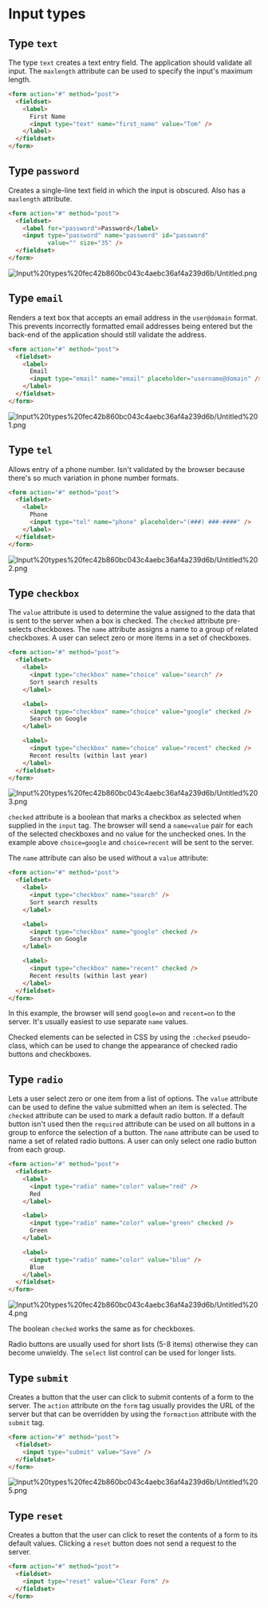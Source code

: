# Input types

## Type `text`

The type `text` creates a text entry field. The application should validate all input. The `maxlength` attribute can be used to specify the input's maximum length.

```html
<form action="#" method="post">
  <fieldset>
    <label>
      First Name
      <input type="text" name="first_name" value="Tom" />
    </label>
  </fieldset>
</form>
```

## Type `password`

Creates a single-line text field in which the input is obscured. Also has a `maxlength` attribute.

```html
<form action="#" method="post">
  <fieldset>
    <label for="password">Password</label>
    <input type="password" name="password" id="password"
           value="" size="35" />
  </fieldset>
</form> 
```

![Input%20types%20fec42b860bc043c4aebc36af4a239d6b/Untitled.png](Input%20types%20fec42b860bc043c4aebc36af4a239d6b/Untitled.png)

## Type `email`

Renders a text box that accepts an email address in the `user@domain` format. This prevents incorrectly formatted email addresses being entered but the back-end of the application should still validate the address.

```html
<form action="#" method="post">
  <fieldset>
    <label>
      Email
      <input type="email" name="email" placeholder="username@domain" />
    </label>
  </fieldset>
</form>
```

![Input%20types%20fec42b860bc043c4aebc36af4a239d6b/Untitled%201.png](Input%20types%20fec42b860bc043c4aebc36af4a239d6b/Untitled%201.png)

## Type `tel`

Allows entry of a phone number. Isn't validated by the browser because there's so much variation in phone number formats.

```html
<form action="#" method="post">
  <fieldset>
    <label>
      Phone
      <input type="tel" name="phone" placeholder="(###) ###-####" />
    </label>
  </fieldset>
</form>
```

![Input%20types%20fec42b860bc043c4aebc36af4a239d6b/Untitled%202.png](Input%20types%20fec42b860bc043c4aebc36af4a239d6b/Untitled%202.png)

## Type `checkbox`

The `value` attribute is used to determine the value assigned to the data that is sent to the server when a box is checked. The `checked` attribute pre-selects checkboxes. The `name` attribute assigns a name to a group of related checkboxes. A user can select zero or more items in a set of checkboxes.

```html
<form action="#" method="post">
  <fieldset>
    <label>
      <input type="checkbox" name="choice" value="search" />
      Sort search results
    </label>

    <label>
      <input type="checkbox" name="choice" value="google" checked />
      Search on Google
    </label>

    <label>
      <input type="checkbox" name="choice" value="recent" checked />
      Recent results (within last year)
    </label>
  </fieldset>
</form>
```

![Input%20types%20fec42b860bc043c4aebc36af4a239d6b/Untitled%203.png](Input%20types%20fec42b860bc043c4aebc36af4a239d6b/Untitled%203.png)

`checked` attribute is a boolean that marks a checkbox as selected when supplied in the `input` tag. The browser will send a `name=value` pair for each of the selected checkboxes and no value for the unchecked ones. In the example above `choice=google` and `choice=recent` will be sent to the server.

The `name` attribute can also be used without a `value` attribute:

```html
<form action="#" method="post">
  <fieldset>
    <label>
      <input type="checkbox" name="search" />
      Sort search results
    </label>

    <label>
      <input type="checkbox" name="google" checked />
      Search on Google
    </label>

    <label>
      <input type="checkbox" name="recent" checked />
      Recent results (within last year)
    </label>
  </fieldset>
</form>
```

In this example, the browser will send `google=on` and `recent=on` to the server. It's usually easiest to use separate `name` values.

Checked elements can be selected in CSS by using the `:checked` pseudo-class, which  can be used to change the appearance of checked radio buttons and checkboxes.

## Type `radio`

Lets a user select zero or one item from a list of options. The `value` attribute can be used to define the value submitted when an item is selected. The `checked` attribute can be used to mark a default radio button. If a default button isn't used then the `required` attribute can be used on all buttons in a group to enforce the selection of a button. The `name` attribute can be used to name a set of related radio buttons. A user can only select one radio button from each group.

```html
<form action="#" method="post">
  <fieldset>
    <label>
      <input type="radio" name="color" value="red" />
      Red
    </label>

    <label>
      <input type="radio" name="color" value="green" checked />
      Green
    </label>

    <label>
      <input type="radio" name="color" value="blue" />
      Blue
    </label>
  </fieldset>
</form> 
```

![Input%20types%20fec42b860bc043c4aebc36af4a239d6b/Untitled%204.png](Input%20types%20fec42b860bc043c4aebc36af4a239d6b/Untitled%204.png)

The boolean `checked` works the same as for checkboxes.

Radio buttons are usually used for short lists (5-8 items) otherwise they can become unwieldy. The `select` list control can be used for longer lists.

## Type `submit`

Creates a button that the user can click to submit contents of a form to the server. The `action` attribute on the `form` tag usually provides the URL of the server but that can be overridden by using the `formaction` attribute with the `submit` tag.

```html
<form action="#" method="post">
  <fieldset>
    <input type="submit" value="Save" />
  </fieldset>
</form>
```

![Input%20types%20fec42b860bc043c4aebc36af4a239d6b/Untitled%205.png](Input%20types%20fec42b860bc043c4aebc36af4a239d6b/Untitled%205.png)

## Type `reset`

Creates a button that the user can click to reset the contents of a form to its default values. Clicking a `reset` button does not send a request to the server.

```html
<form action="#" method="post">
  <fieldset>
    <input type="reset" value="Clear Form" />
  </fieldset>
</form>
```